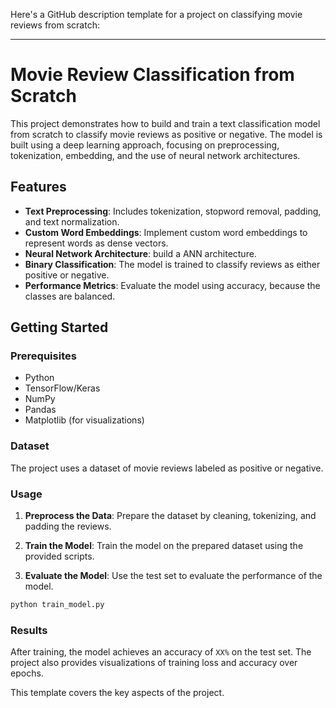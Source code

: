 Here's a GitHub description template for a project on classifying movie reviews from scratch:

---

# Movie Review Classification from Scratch

This project demonstrates how to build and train a text classification model from scratch to classify movie reviews as positive or negative. The model is built using a deep learning approach, focusing on preprocessing, tokenization, embedding, and the use of neural network architectures.

## Features

- **Text Preprocessing**: Includes tokenization, stopword removal, padding, and text normalization.
- **Custom Word Embeddings**: Implement custom word embeddings to represent words as dense vectors.
- **Neural Network Architecture**: build a ANN architecture.
- **Binary Classification**: The model is trained to classify reviews as either positive or negative.
- **Performance Metrics**: Evaluate the model using accuracy, because the classes are balanced.

## Getting Started

### Prerequisites

- Python
- TensorFlow/Keras
- NumPy
- Pandas
- Matplotlib (for visualizations)

### Dataset

The project uses a dataset of movie reviews labeled as positive or negative.
### Usage

1. **Preprocess the Data**: Prepare the dataset by cleaning, tokenizing, and padding the reviews.
   
2. **Train the Model**: Train the model on the prepared dataset using the provided scripts.
   
3. **Evaluate the Model**: Use the test set to evaluate the performance of the model.

```python
python train_model.py
```

### Results

After training, the model achieves an accuracy of `XX%` on the test set. The project also provides visualizations of training loss and accuracy over epochs.


This template covers the key aspects of the project.
